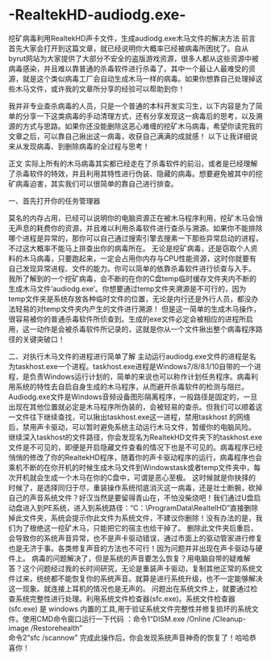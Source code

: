 # -RealtekHD-audiodg.exe-
挖矿病毒利用RealtekHD声卡文件，生成audiodg.exe木马文件的解决方法
前言
首先大家会打开到这篇文章，就已经说明你大概率已经被病毒所困扰了。自从byrut网站为大家提供了大部分不安全的盗版游戏资源，很多人都从这些资源中被病毒感染，并且难以靠普通的杀毒软件进行杀毒了。其中一个最让人最难受的资源，就是这个类似病毒工厂会自动生成木马一样的病毒。如果你想靠自己处理掉这些木马文件，或许我的文章所分享的经验可以帮助到你！

我并非专业查杀病毒的人员，只是一个普通的本科开发实习生，以下内容是为了简单的分享一下这类病毒的手动清理方式，还有分享发现这一病毒后的思考，以及溯源的方式与思路。如果你还没能删除这恶心难缠的挖矿木马病毒，希望你读完我的文章之后，可以靠自己揪出这一病毒，收获自己满满的成就感！
以下让我详细说来从发现病毒、到删除病毒的全过程与思考！





正文
实际上所有的木马病毒其实都已经走在了杀毒软件的前沿，或者是已经理解了杀毒软件的特效，并且利用其特性进行伪装、隐藏的病毒。想要避免被其中的挖矿病毒迫害，其实我们可以很简单的靠自己进行排查。

一、首先打开你的任务管理器

莫名的内存占用，已经可以说明你的电脑资源正在被木马程序利用，挖矿木马会悄无声息的耗费你的资源，并且难以利用杀毒软件进行查杀与溯源。如果你不能排除哪个进程是异常的，那你可以自己通过搜索引擎去搜素一下那些异常启动的进程，不过这大概率不能马上排查出你的病毒所在。
无论是挖矿病毒，还是窃取个人资料的木马病毒，只要跑起来，一定会占用你内存与CPU性能资源，这时你就要有自己发现异常进程、文件的能力。你可以简单的依靠杀毒软件进行侦查与入手。
我所了解到的一个挖矿病毒，会不断的在你的C盘temp临时缓存文件夹内不断的生成木马文件‘audiodg.exe’。你想要通过temp文件夹溯源是不可行的，因为temp文件夹是系统存放各种临时文件的位置，无论是内行还是外行人员，都没办法轻易的对temp文件夹内产生的文件进行溯源！
但是这一简单的生成木马操作，很容易被你的普通杀毒软件所侦查到。生成的exe文件必定会被相应的进程所启用，这一动作是会被杀毒软件所记录的，这就是你从一个文件揪出整个病毒程序路径的关键突破口！

二、对执行木马文件的进程进行简单了解
主动运行audiodg.exe文件的进程是名为taskhost.exe一个进程。taskhost.exe进程是Windows7/8/8.1/10自带的一个进程，是负责Windows运行计划的，简单的来说也可以称作计划任务程序。病毒利用系统的特性去自启自身生成的木马程序，从而避开杀毒软件的检测与阻拦。Audiodg.exe文件是Windows音频设备图形隔离程序，一般路径是固定的，一旦出现在其他位置就必定是木马程序所伪装的，会被轻易的查杀。但我们可以顺着这一文件往下继续查找，可以揪出taskhost.exe这一进程，禁用taskhost 的网络后，禁用声卡驱动，可以暂时避免系统主动运行木马文件，暂缓你的电脑风险。
继续深入taskhost的文件路径，你会发现名为RealtekHD文件夹下的taskhost.exe文件是不可见的，即便是开启隐藏文件查看的情况下也是不可见的。病毒程序已经悄悄的修改了你的RealtekHD程序，随着你的声卡驱动程序的运行，病毒程序也会乘机不断的在你开机的时候生成木马文件到Windowstask或者temp文件夹中，每次开机就会生成一个木马在你的C盘中，可谓是恶心至极。
这时候就是你抉择的时候了，是选择同归于尽，重装操作系统彻底消灭这一病毒，还是壮士断腕，砍掉自己的声音系统文件？好汉当然是要留得青山在，不怕没柴烧吧！我们通过U盘启动盘进入到PE系统，进入到系统路径：“C：\ProgramData\RealtelHD”直接删除掉此文件夹，系统会提示你此文件为系统文件，不建议你删除！没有办法的是，我们为了根绝这一挖矿木马，只能把它的宿主也给干掉了。
删除此文件夹后重启，会导致你的系统声音异常，也不是声卡驱动错误，通过市面上的驱动管家进行修复也是无济于事。各类修复声音的方法也不可行！因为问题并非出现在声卡驱动与硬件上。
病毒的问题解决了，但是系统的声音要怎么恢复？用电脑自带的疑难解答？这个问题经过我的长时间研究，无论是重装声卡驱动，复制其他正常的系统文件过来，统统都不能恢复你的系统声音。就算是进行系统升级，也不一定能够解决这一现象。就连接上耳机的情况也是无声的。
问题出在系统文件上，就要通过检查系统完整性进行处理。利用系统文件检查器(sfc.exe)。系统文件检查器(sfc.exe) 是 windows 内置的工具,用于验证系统文件完整性并修复损坏的系统文件。使用CMD命令窗口运行一下代码 ：命令1“DISM.exe /Online /Cleanup-image /Restorehealth”   
命令2“sfc /scannow”
完成此操作后，你会发现系统声音神奇的恢复了！哈哈恭喜你！

